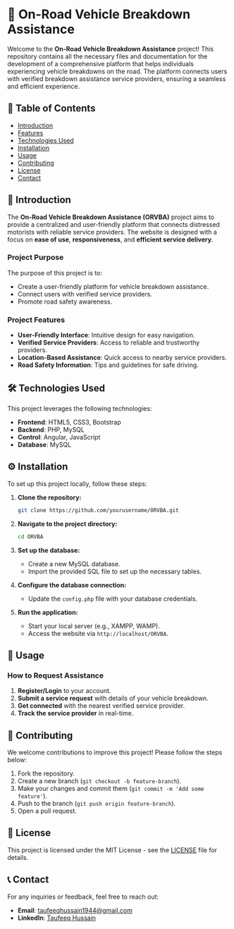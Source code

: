 # 🚗 On-Road Vehicle Breakdown Assistance


Welcome to the **On-Road Vehicle Breakdown Assistance** project! This repository contains all the necessary files and documentation for the development of a comprehensive platform that helps individuals experiencing vehicle breakdowns on the road. The platform connects users with verified breakdown assistance service providers, ensuring a seamless and efficient experience.

## 📜 Table of Contents

- [Introduction](#introduction)
- [Features](#features)
- [Technologies Used](#technologies-used)
- [Installation](#installation)
- [Usage](#usage)
- [Contributing](#contributing)
- [License](#license)
- [Contact](#contact)

## 🌟 Introduction

The **On-Road Vehicle Breakdown Assistance (ORVBA)** project aims to provide a centralized and user-friendly platform that connects distressed motorists with reliable service providers. The website is designed with a focus on **ease of use**, **responsiveness**, and **efficient service delivery**.

### Project Purpose

The purpose of this project is to:
- Create a user-friendly platform for vehicle breakdown assistance.
- Connect users with verified service providers.
- Promote road safety awareness.

### Project Features

- **User-Friendly Interface**: Intuitive design for easy navigation.
- **Verified Service Providers**: Access to reliable and trustworthy providers.
- **Location-Based Assistance**: Quick access to nearby service providers.
- **Road Safety Information**: Tips and guidelines for safe driving.

## 🛠️ Technologies Used

This project leverages the following technologies:

- **Frontend**: HTML5, CSS3, Bootstrap
- **Backend**: PHP, MySQL
- **Control**: Angular, JavaScript
- **Database**: MySQL

## ⚙️ Installation

To set up this project locally, follow these steps:

1. **Clone the repository:**
    ```bash
    git clone https://github.com/yourusername/ORVBA.git
    ```
2. **Navigate to the project directory:**
    ```bash
    cd ORVBA
    ```
3. **Set up the database:**
    - Create a new MySQL database.
    - Import the provided SQL file to set up the necessary tables.

4. **Configure the database connection:**
    - Update the `config.php` file with your database credentials.

5. **Run the application:**
    - Start your local server (e.g., XAMPP, WAMP).
    - Access the website via `http://localhost/ORVBA`.

## 🚀 Usage

### How to Request Assistance

1. **Register/Login** to your account.
2. **Submit a service request** with details of your vehicle breakdown.
3. **Get connected** with the nearest verified service provider.
4. **Track the service provider** in real-time.


## 🤝 Contributing

We welcome contributions to improve this project! Please follow the steps below:

1. Fork the repository.
2. Create a new branch (`git checkout -b feature-branch`).
3. Make your changes and commit them (`git commit -m 'Add some feature'`).
4. Push to the branch (`git push origin feature-branch`).
5. Open a pull request.

## 📄 License

This project is licensed under the MIT License - see the [LICENSE](LICENSE) file for details.

## 📞 Contact

For any inquiries or feedback, feel free to reach out:

- **Email**: taufeeqhussain1944@gmail.com
- **LinkedIn**: [Taufeeq Hussain](https://www.linkedin.com/in/taufeeqhussain19/)
